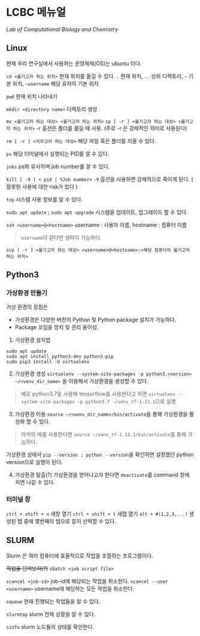 # LCBC 메뉴얼
*Lab of Computational Biology and Chemistry*

## Linux
현재 우리 연구실에서 사용하는 운영체제(OS)는 ubuntu 이다.

`cd <옮기고자 하는 위치>` 현재 위치를 옮길 수 있다.
	`.` 현재 위치, `..` 상위 디렉토리, `~` 기본 위치, `~username` 해당 유저의 기본 위치

`pwd` 현재 위치 나타내기

`mkdir <directory name>` 디렉토리 생성

`mv <옮기고자 하는 대상> <옮기고자 하는 위치>`
`cp [ -r ] <옮기고자 하는 대상> <옮기고자 하는 위치>`
    -r 옵션은 폴더를 옮길 때 사용. (주로 -r 은 강제적인 의미로 사용된다)


`rm [ -r ] <지우고자 하는 대상>` 해당 파일 혹은 폴더를 지울 수 있다.



`ps` 해당 터미널에서 실행되는 PID를 알 수 있다.

`jobs` ps와 유사하며 job number를 알 수 있다.


`kill [ -9 ] < pid | %Job number>`
	`-9` 옵션을 사용하면 강제적으로 죽이게 된다. ( 잘못된 사용에 대한 risk가 있다 )

`top` 시스템 사용 정보를 알 수 있다.

`sudo apt update` ; `sudo apt upgrade` 시스템을 업데이트, 업그레이드 할 수 있다.


`ssh <username>@<hostname>` username : 사용자 이름, hostname : 컴퓨터 이름
> `username`이 같다면 생략이 가능하다.

`scp [ -r ] <옮기고자 하는 대상> <username>@<hostname>:<해당 컴퓨터의 옮기고자 하는 위치>`



## Python3

### 가상환경 만들기
가상 환경의 장점은
* 가상환경은 다양한 버전의 Python 및 Python package 설치가 가능하다.
* Package 꼬임을 방지 및 관리 용이성.

1. 가상환경 설치법
```
sudo apt update
sudo apt install python3-dev python3-pip
sudo pip3 install -U virtualenv
```

2. 가상환경 생성
`virtualenv --system-site-packages -p python3.<version> ~/<venv_dir_name>` 을 이용해서 가상환경을 생성할 수 있다.
> 예로 python3.7을 사용해 tensorflow를 사용한다고 하면 `virtualenv --system-site-packages -p python3.7 ~/venv_tf-1.13.1`으로 실행

3. 가상환경 이용
`source ~/<venv_dir_name>/bin/activate`을 통해 가상환경을 활성화 할 수 있다.
> 아까의 예를 사용한다면 `source ~/venv_tf-1.13.1/bin/activate`를 통해 가능하다.

가상환경 상에서 `pip --version ; python --version`을 확인하면 설정했던 python version으로 실행이 된다.

4. 가상환경 탈출(?)
가상환경을 벋어나고자 한다면 `deactivate`를 command 창에 치면 나갈 수 있다.



### 터미널 창   
`ctrl + shift + n` 새창 열기
`ctrl + shift + t` 새탭 열기
`alt + #(1,2,3,...)` 생성된 탭 중에 몇번째의 탭으로 갈지 선택할 수 있다.


## SLURM
Slurm 은 여러 컴퓨터에 효율적으로 작업을 조절하는 프로그램이다.

~~직업을 던져보자(?)~~
`sbatch <job script file>`

`scancel <job-id>` job-id에 해당되는 작업을 취소한다.
`scancel --user <username>` username에 해당하는 모든 작업을 취소한다.

`squeue` 현재 진행되는 작업들을 알 수 있다.

`slurmtop` slurm 전체 상황을 알 수 있다.

`sinfo` slurm 노드들의 상태를 확인한다.

